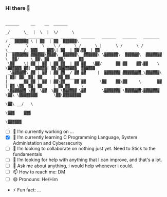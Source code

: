 ### Hi there 👋
```
                                                                               ______     __    __  ______  
                                                                             _/      \_  |  \  |  \/      \ 
  _______ ______ ____   ______   ______   ______   ______   _______         /   ▓▓▓▓▓▓ \ | ▓▓  | ▓▓  ▓▓▓▓▓▓\
 /       \      \    \ /      \ /      \ |      \ /      \ /       \______ /  ▓▓▓____▓▓▓\| ▓▓__| ▓▓\▓▓__| ▓▓
|  ▓▓▓▓▓▓▓ ▓▓▓▓▓▓\▓▓▓▓\  ▓▓▓▓▓▓\  ▓▓▓▓▓▓\ \▓▓▓▓▓▓\  ▓▓▓▓▓▓\  ▓▓▓▓▓▓▓      \  ▓▓/     \ ▓▓\ ▓▓    ▓▓/      ▓▓
 \▓▓    \| ▓▓ | ▓▓ | ▓▓ ▓▓  | ▓▓ ▓▓   \▓▓/      ▓▓ ▓▓    ▓▓\▓▓    \ \▓▓▓▓▓▓ ▓▓|  ▓▓▓▓▓| ▓▓\▓▓▓▓▓▓▓▓  ▓▓▓▓▓▓ 
 _\▓▓▓▓▓▓\ ▓▓ | ▓▓ | ▓▓ ▓▓__/ ▓▓ ▓▓     |  ▓▓▓▓▓▓▓ ▓▓▓▓▓▓▓▓_\▓▓▓▓▓▓\      | ▓▓| ▓▓| ▓▓| ▓▓     | ▓▓ ▓▓_____ 
|       ▓▓ ▓▓ | ▓▓ | ▓▓\▓▓    ▓▓ ▓▓      \▓▓    ▓▓\▓▓     \       ▓▓      | ▓▓ \▓▓  ▓▓| ▓▓     | ▓▓ ▓▓     \
 \▓▓▓▓▓▓▓ \▓▓  \▓▓  \▓▓ \▓▓▓▓▓▓ \▓▓       \▓▓▓▓▓▓▓ \▓▓▓▓▓▓▓\▓▓▓▓▓▓▓        \▓▓\ \▓▓▓▓▓▓▓▓       \▓▓\▓▓▓▓▓▓▓▓
                                                                            \▓▓\ __/   \                    
                                                                             \▓▓▓    ▓▓▓                    
                                                                               \▓▓▓▓▓▓                      
```

- [ ] 🔭 I’m currently working on ...
- [x] 🌱 I’m currently learning C Programming Language, System Administation and Cybersecurity
- [ ] 👯 I’m looking to collaborate on nothing just yet. Need to Stick to the fundamentals
- [ ] 🤔 I’m looking for help with anything that I can improve, and that's a lot. 
- [ ] 💬 Ask me about anything, i would help whenever i could.
- [ ] 📫 How to reach me: DM
- [ ] 😄 Pronouns: He/Him
- ⚡ Fun fact: ...

